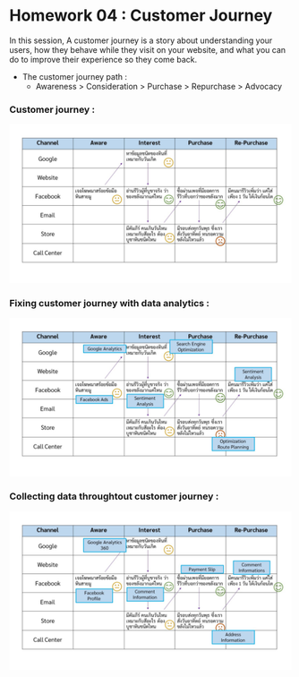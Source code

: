 # Homework 04 : Customer Journey

In this session, A customer journey is a story about understanding your users, how they behave while they visit on your website, and what you can do to improve their experience so they come back.

- The customer journey path : 
  - Awareness > Consideration > Purchase > Repurchase > Advocacy

### Customer journey :
![](https://github.com/Tubsamon/BADS7105-CRM/blob/main/Homework%2004%20-%20Customer%20Journey/Customer%20Journey.jpg)
### Fixing customer journey with data analytics :
![](https://github.com/Tubsamon/BADS7105-CRM/blob/main/Homework%2004%20-%20Customer%20Journey/Customer%20Journey%20with%20Analytics.jpg)
### Collecting data throughtout customer journey :
![](https://github.com/Tubsamon/BADS7105-CRM/blob/main/Homework%2004%20-%20Customer%20Journey/Collect%20data%20customer%20journey.jpg)
